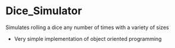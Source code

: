 # Dice_Simulator
Simulates rolling a dice any number of times with a variety of sizes 
- Very simple implementation of object oriented programming
